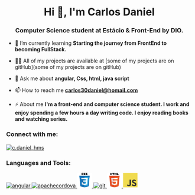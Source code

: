 <h1 align="center">Hi 👋, I'm Carlos Daniel</h1>
<h3 align="center">Computer Science student at Estácio & Front-End by DIO.</h3>

- 🌱 I’m currently learning **Starting the journey from FrontEnd to becoming FullStack.**

- 👨‍💻 All of my projects are available at [some of my projects are on gitHub](some of my projects are on gitHub)

- 💬 Ask me about **angular, Css, html, java script**

- 📫 How to reach me **carlos30daniel@homail.com**

- ⚡ About me **I'm a front-end and computer science student. I work and enjoy spending a few hours a day writing code. I enjoy reading books and watching series.**

<h3 align="left">Connect with me:</h3>
<p align="left">
<a href="https://instagram.com/c.daniel_hms" target="blank"><img align="center" src="https://raw.githubusercontent.com/rahuldkjain/github-profile-readme-generator/master/src/images/icons/Social/instagram.svg" alt="c.daniel_hms" height="30" width="40" /></a>
</p>

<h3 align="left">Languages and Tools:</h3>
<p align="left"> <a href="https://angular.io" target="_blank" rel="noreferrer"> <img src="https://angular.io/assets/images/logos/angular/angular.svg" alt="angular" width="40" height="40"/> </a> <a href="https://cordova.apache.org/" target="_blank" rel="noreferrer"> <img src="https://www.vectorlogo.zone/logos/apache_cordova/apache_cordova-icon.svg" alt="apachecordova" width="40" height="40"/> </a> <a href="https://www.w3schools.com/css/" target="_blank" rel="noreferrer"> <img src="https://raw.githubusercontent.com/devicons/devicon/master/icons/css3/css3-original-wordmark.svg" alt="css3" width="40" height="40"/> </a> <a href="https://git-scm.com/" target="_blank" rel="noreferrer"> <img src="https://www.vectorlogo.zone/logos/git-scm/git-scm-icon.svg" alt="git" width="40" height="40"/> </a> <a href="https://www.w3.org/html/" target="_blank" rel="noreferrer"> <img src="https://raw.githubusercontent.com/devicons/devicon/master/icons/html5/html5-original-wordmark.svg" alt="html5" width="40" height="40"/> </a> <a href="https://developer.mozilla.org/en-US/docs/Web/JavaScript" target="_blank" rel="noreferrer"> <img src="https://raw.githubusercontent.com/devicons/devicon/master/icons/javascript/javascript-original.svg" alt="javascript" width="40" height="40"/> </a> </p>
